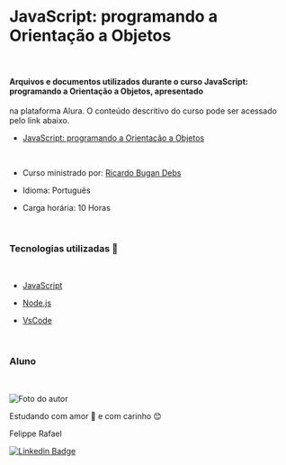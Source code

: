 # JavaScript: programando a Orientação a Objetos
<br>

#### Arquivos e documentos utilizados durante o curso **JavaScript: programando a Orientação a Objetos**, apresentado
na plataforma Alura. O conteúdo descritivo do curso pode ser acessado pelo link abaixo.

- [JavaScript: programando a Orientação a Objetos](https://cursos.alura.com.br/course/javascritpt-orientacao-objetos)

<br>

* Curso ministrado por: [Ricardo Bugan Debs](https://www.linkedin.com/in/ricardo-bugan-b0581379/)

* Idioma: Português

* Carga horária: 10 Horas

<br>

### Tecnologias utilizadas 🔧
<br>

* [JavaScript](https://developer.mozilla.org/pt-BR/docs/Web/JavaScript)

* [Node.js](https://nodejs.org/en/)

* [VsCode](https://code.visualstudio.com/)

<br>


### Aluno
<br>

![Foto do autor](https://user-images.githubusercontent.com/98472557/151680533-d07e7b10-5c68-4db6-8e59-c4641d6936a5.jpg)

Estudando com amor 💝 e com carinho 😊 

Felippe Rafael

[![Linkedin Badge](https://img.shields.io/badge/-Felippe-blue?style=flat-square&logo=Linkedin&logoColor=white&link=https://www.linkedin.com/in/felippe-rafael/)](https://www.linkedin.com/in/frafaelrls/)